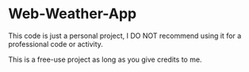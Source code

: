 # Web-Weather-App

<p1>This code is just a personal project, I DO NOT recommend using it for a professional code or activity.</p1>

<p1>This is a free-use project as long as you give credits to me.</p1>